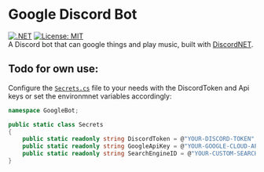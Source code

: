 # Google Discord Bot
[![.NET](https://github.com/MatthiasHarzer/GoogleDiscordBot/actions/workflows/dotnet.yml/badge.svg)](https://github.com/MatthiasHarzer/GoogleDiscordBot/actions/workflows/dotnet.yml)
[![License: MIT](https://img.shields.io/badge/License-MIT-yellow.svg)](https://opensource.org/licenses/MIT)
<br>
A Discord bot that can google things and play music, built with [DiscordNET](https://discordnet.dev/).

## Todo for own use:
Configure the [`Secrets.cs`](/GoogleBot/Secrets.cs) file to your needs with the DiscordToken and Api keys or set the environmnet variables accordingly:
```cs
namespace GoogleBot;

public static class Secrets
{
    public static readonly string DiscordToken = @"YOUR-DISCORD-TOKEN";
    public static readonly string GoogleApiKey = @"YOUR-GOOGLE-CLOUD-API-KEY";
    public static readonly string SearchEngineID = @"YOUR-CUSTOM-SEARCHENGINE-ID";
}

```
